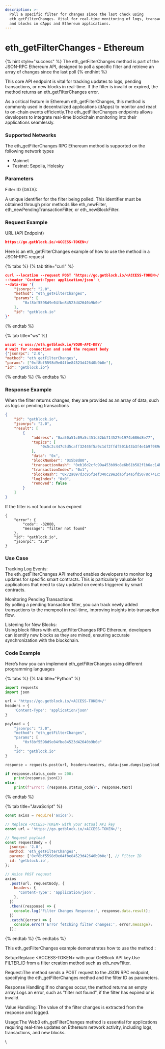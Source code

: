 ```yaml
---
description: >-
  Poll a specific filter for changes since the last check using
  eth_getFilterChanges. Vital for real-time monitoring of logs, transactions,
  and blocks in dApps and Ethereum applications.
---
```


# eth\_getFilterChanges - Ethereum

{% hint style="success" %}
The eth\_getFilterChanges method is part of the JSON-RPC Ethereum API, designed to poll a specific filter and retrieve an array of changes since the last poll
{% endhint %}

This core API endpoint is vital for tracking updates to logs, pending transactions, or new blocks in real-time. If the filter is invalid or expired, the method returns an eth\_getFilterChanges error.

As a critical feature in Ethereum eth\_getFilterChanges, this method is commonly used in decentralized applications (dApps) to monitor and react to on-chain events efficiently.The eth\_getFilterChanges endpoints allows developers to integrate real-time blockchain monitoring into their applications seamlessly.

### Supported Networks

The eth\_getFilterChanges RPC Ethereum method is supported on the following network types

* Mainnet
* Testnet: Sepolia, Holesky

### Parameters

Filter ID (DATA):

A unique identifier for the filter being polled. This identifier must be obtained through prior methods like eth\_newFilter, eth\_newPendingTransactionFilter, or eth\_newBlockFilter.

### Request Example

URL (API Endpoint)

```json
https://go.getblock.io/<ACCESS-TOKEN>/
```

Here is an eth\_getFilterChanges example of how to use the method in a JSON-RPC request

{% tabs %}
{% tab title="curl" %}
```json
curl --location --request POST 'https://go.getblock.io/<ACCESS-TOKEN>/' \
--header 'Content-Type: application/json' \
--data-raw '{
    "jsonrpc": "2.0",
    "method": "eth_getFilterChanges",
    "params": [
        "0xf8bf5598d9e04fbe84523d42640b9b0e"
    ],
    "id": "getblock.io"
}'
```
{% endtab %}

{% tab title="ws" %}
```json
wscat -c wss://eth.getblock.io/YOUR-API-KEY/ 
# wait for connection and send the request body 
{"jsonrpc": "2.0",
"method": "eth_getFilterChanges",
"params": ["0xf8bf5598d9e04fbe84523d42640b9b0e"],
"id": "getblock.io"}
```
{% endtab %}
{% endtabs %}

### Response Example

When the filter returns changes, they are provided as an array of data, such as logs or pending transactions

```json
{
    "id": "getblock.io",
    "jsonrpc": "2.0",
    "result": [
        {
            "address": "0xa50a51c09a5c451c52bb714527e1974b686d8e77",
            "topics": [
                "0x5c2c447c5d5caff32446f5a9c1df2ffdf501b43b3f4e1b9f989d2d17d17e489e"
            ],
            "data": "0x",
            "blockNumber": "0x5b8d80",
            "transactionHash": "0xb16d2cfc99a453b09c8e6b61b582f1b6ac14b36f7e8fbe5433e7a1a1fd3e3c34",
            "transactionIndex": "0x1",
            "blockHash": "0x72a097d3c95f2ef340c29e2da5f14a5fd5078c741c54b6f372d7e455f65a26f3",
            "logIndex": "0x0",
            "removed": false
        }
    ]
}
```

If the filter is not found or has expired

```
{
    "error": {
        "code": -32000,
        "message": "filter not found"
    },
    "id": "getblock.io",
    "jsonrpc": "2.0"
}
```

### Use Case

Tracking Log Events:\
The eth\_getFilterChanges API method enables developers to monitor log updates for specific smart contracts. This is particularly valuable for applications that need to stay updated on events triggered by smart contracts.

Monitoring Pending Transactions:\
By polling a pending transaction filter, you can track newly added transactions to the mempool in real-time, improving insights into transaction flow.

Listening for New Blocks:\
Using block filters with eth\_getFilterChanges RPC Ethereum, developers can identify new blocks as they are mined, ensuring accurate synchronization with the blockchain.

### Code Example

Here’s how you can implement eth\_getFilterChanges using different programming languages

{% tabs %}
{% tab title="Python" %}
```python
import requests
import json

url = 'https://go.getblock.io/<ACCESS-TOKEN>/'
headers = {
    'Content-Type': 'application/json'
}

payload = {
    "jsonrpc": "2.0",
    "method": "eth_getFilterChanges",
    "params": [
        "0xf8bf5598d9e04fbe84523d42640b9b0e"
    ],
    "id": "getblock.io"
}

response = requests.post(url, headers=headers, data=json.dumps(payload))

if response.status_code == 200:
    print(response.json())
else:
    print(f"Error: {response.status_code}", response.text)

```
{% endtab %}

{% tab title="JavaScript" %}
```javascript
const axios = require('axios');

// Replace <ACCESS-TOKEN> with your actual API key
const url = 'https://go.getblock.io/<ACCESS-TOKEN>/';

// Request payload
const requestBody = {
  jsonrpc: '2.0',
  method: 'eth_getFilterChanges',
  params: ['0xf8bf5598d9e04fbe84523d42640b9b0e'], // Filter ID
  id: 'getblock.io',
};

// Axios POST request
axios
  .post(url, requestBody, {
    headers: {
      'Content-Type': 'application/json',
    },
  })
  .then((response) => {
    console.log('Filter Changes Response:', response.data.result);
  })
  .catch((error) => {
    console.error('Error fetching filter changes:', error.message);
  });
```
{% endtab %}
{% endtabs %}

This eth\_getFilterChanges example demonstrates how to use the method :

Setup:Replace \<ACCESS-TOKEN> with your GetBlock API key.Use FILTER\_ID from a filter creation method such as eth\_newFilter.

Request:The method sends a POST request to the JSON RPC endpoint, specifying the eth\_getFilterChanges method and the filter ID as parameters.

Response Handling:If no changes occur, the method returns an empty array.Logs an error, such as "filter not found", if the filter has expired or is invalid.

Value Handling: The value of the filter changes is extracted from the response and logged.

Usage:The Web3 eth\_getFilterChanges method is essential for applications requiring real-time updates on Ethereum network activity, including logs, transactions, and new blocks.

\\
